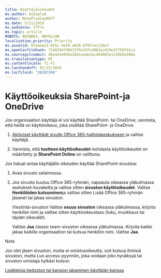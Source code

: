 ```yaml
---
title: Käyttäjäoikeudet
ms.author: mikeplum
author: MikePlumleyMSFT
ms.date: 5/21/2018
ms.audience: ITPro
ms.topic: article
ROBOTS: NOINDEX, NOFOLLOW
localization_priority: Priority
ms.assetid: 67aaea23-025c-4af6-a826-bf97cec216ef
ms.openlocfilehash: 7348294736b72f6a197cd981ecd19e15750f91ca
ms.sourcegitcommit: d6ea5e9458a2b8ceaab3ac4bd483e1130b9a398a
ms.translationtype: MT
ms.contentlocale: fi-FI
ms.lasthandoff: 01/15/2019
ms.locfileid: "28287266"
---
```

# <a name="user-permissions-in-sharepoint-and-onedrive"></a>Käyttöoikeuksia SharePoint-ja OneDrive

Jos organisaation käyttäjä ei voi käyttää SharePoint- tai OneDrive, varmista, että heillä on käyttöoikeus, joka sisältää SharePoint- ja OneDrive. 
  
1. [Aktiiviset käyttäjät sivulle Office 365-hallintakeskukseen](https://portal.office.com/adminportal/home#/users) ja valitse käyttäjä. 
    
2. Varmista, että **tuotteen käyttöoikeudet**-kohdasta käyttöoikeudet on määritetty ja **SharePoint Online** on valittuna. 
    
 Jos haluat antaa käyttäjälle oikeuden käyttää SharePoint-sivustoa: 
  
1. Avaa sivusto selaimessa.
    
2. Jos sivusto kuuluu Office 365-ryhmän, napsauta oikeassa yläkulmassa asetukset-kuvaketta ja valitse sitten **sivuston käyttöoikeudet**. Valitse **Henkilöiden kutsuminen**ja valitse sitten Lisää Office 365-ryhmän jäsenet tai jakaa sivuston. 
    
    Viestintä-sivuston Valitse **osuus sivuston** oikeassa yläkulmassa, kirjoita henkilön nimi ja valitse sitten käyttöoikeustaso (luku, muokkaus tai täydet oikeudet). 
    
    Valitse **Jaa** classic team-sivuston oikeassa yläkulmassa. Kirjoita kaikki jakaa kaikille organisaation tai kutsua henkilön nimi. Valitse **Jaa**.
    
> [!NOTE]
> Jos olet jäsen sivuston, mutta ei omistusoikeutta, voit kutsua ihmisiä sivuston, mutta Luo access-pyynnön, joka voidaan joko hyväksyä tai sivuston omistaja hylkäsi kutsun. 
  
[Lisätietoja tiedoston tai kansion jakaminen käyttäjän kanssa](https://go.microsoft.com/fwlink/?linkid=533408)
  

